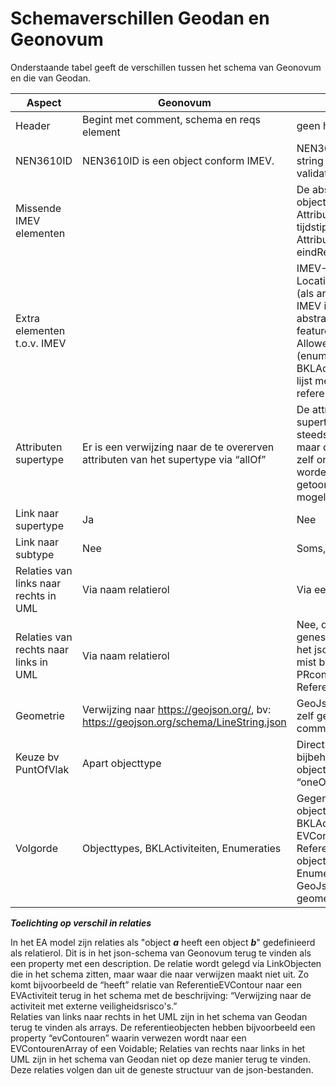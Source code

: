 Schemaverschillen Geodan en Geonovum
====================================

Onderstaande tabel geeft de verschillen tussen het schema van Geonovum en die van Geodan. 

|Aspect|Geonovum|Geodan|
|------|--------|------|
|Header|Begint met comment, schema en reqs element|geen header|
|NEN3610ID|NEN3610ID is een object conform IMEV.|NEN3610ID is een string met een regex validatie.|
|Missende IMEV elementen||De abstracte objecttypen, Attribuut: tijdstipRegistratie, Attribuut: eindRegistratie|
|Extra elementen t.o.v. IMEV||IMEV-LocatieEVActiviteiten (als array, maar in IMEV is het een abstract supertype), featureType, AllowedFeatureTypes: (enumeratie), Per BKLActiviteit is er een lijst met toegestane referenties.|
|Attributen supertype|Er is een verwijzing naar de te overerven attributen van het supertype via “allOf”|De attributen van de supertypes worden steeds herhaald, maar de supertypes zelf ontbreken en worden alleen als lijst getoond met mogelijke subtypen.|
|Link naar supertype|Ja|Nee|
|Link naar subtype|Nee|Soms, met “oneOf”|
|Relaties van links naar rechts in UML|Via naam relatierol|Via een array.|
|Relaties van rechts naar links in UML|Via naam relatierol|Nee, dat volgt uit de geneste structuur van het json-bestand, zo mist bv de relatie PRcontour naar ReferentieEVContour.|
|Geometrie|Verwijzing naar https://geojson.org/, bv: https://geojson.org/schema/LineString.json |GeoJson geometry zelf gespecificeerd in common-schema|
|Keuze bv PuntOfVlak| Apart objecttype|Direct in bijbehorende objecttype met “oneOf”|
|Volgorde|Objecttypes, BKLActiviteiten, Enumeraties|Gegeneraliseerde objecttypen, BKLActiviteiten, EVContouren, Referenties, Overige objecten, Enumeraties, GeoJson geometrieobjecten|

***Toelichting op verschil in relaties***

In het EA model zijn relaties als "object ***a*** heeft een object ***b***" gedefinieerd als relatierol. Dit is in het json-schema van Geonovum terug te vinden als een property met een description. De relatie wordt gelegd via LinkObjecten die in het schema zitten, maar waar die naar verwijzen maakt niet uit.
Zo komt bijvoorbeeld de “heeft” relatie van ReferentieEVContour naar een EVActiviteit terug in het schema met de beschrijving: “Verwijzing naar de activiteit met externe veiligheidsrisco's.”  
Relaties van links naar rechts in het UML zijn in het schema van Geodan terug te vinden als arrays. De referentieobjecten hebben bijvoorbeeld een property “evContouren” waarin verwezen wordt naar een EVContourenArray of een Voidable;
Relaties van rechts naar links in het UML zijn in het schema van Geodan niet op deze manier terug te vinden. Deze relaties volgen dan uit de geneste structuur van de json-bestanden.


